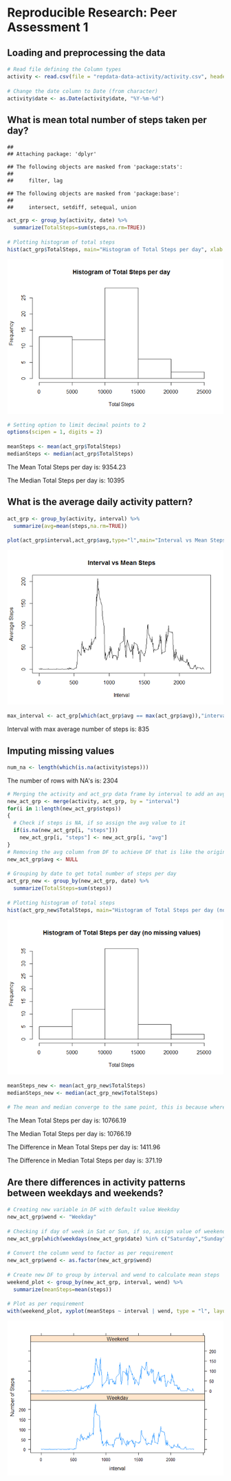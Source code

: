 # Reproducible Research: Peer Assessment 1


## Loading and preprocessing the data

```r
# Read file defining the Column types
activity <- read.csv(file = "repdata-data-activity/activity.csv", header = TRUE, na.strings = "NA", colClasses = c("numeric","character","numeric"))

# Change the date column to Date (from character)
activity$date <- as.Date(activity$date, "%Y-%m-%d")
```


## What is mean total number of steps taken per day?

```
## 
## Attaching package: 'dplyr'
```

```
## The following objects are masked from 'package:stats':
## 
##     filter, lag
```

```
## The following objects are masked from 'package:base':
## 
##     intersect, setdiff, setequal, union
```

```r
act_grp <- group_by(activity, date) %>% 
  summarize(TotalSteps=sum(steps,na.rm=TRUE))

# Plotting histogram of total steps
hist(act_grp$TotalSteps, main="Histogram of Total Steps per day", xlab = "Total Steps")
```

![](PA1_template_files/figure-html/unnamed-chunk-3-1.png)

```r
# Setting option to limit decimal points to 2
options(scipen = 1, digits = 2)

meanSteps <- mean(act_grp$TotalSteps)
medianSteps <- median(act_grp$TotalSteps)
```
The Mean Total Steps per day is:    9354.23

The Median Total Steps per day is:  10395

## What is the average daily activity pattern?

```r
act_grp <- group_by(activity, interval) %>%
  summarize(avg=mean(steps,na.rm=TRUE))

plot(act_grp$interval,act_grp$avg,type="l",main="Interval vs Mean Steps", xlab = "Interval", ylab = "Average Steps")
```

![](PA1_template_files/figure-html/unnamed-chunk-4-1.png)

```r
max_interval <- act_grp[which(act_grp$avg == max(act_grp$avg)),"interval"]
```
Interval with max average number of steps is: 835


## Imputing missing values

```r
num_na <- length(which(is.na(activity$steps)))
```
The number of rows with NA's is: 2304


```r
# Merging the activity and act_grp data frame by interval to add an avg number of steps per inerval column (from avg calculated in previous part)
new_act_grp <- merge(activity, act_grp, by = "interval")
for(i in 1:length(new_act_grp$steps))
{
  # Check if steps is NA, if so assign the avg value to it
  if(is.na(new_act_grp[i, "steps"]))
    new_act_grp[i, "steps"] <- new_act_grp[i, "avg"]
}
# Removing the avg column from DF to achieve DF that is like the original but with non-missing values
new_act_grp$avg <- NULL

# Grouping by date to get total number of steps per day
act_grp_new <- group_by(new_act_grp, date) %>% 
  summarize(TotalSteps=sum(steps))

# Plotting histogram of total steps
hist(act_grp_new$TotalSteps, main="Histogram of Total Steps per day (no missing values)", xlab = "Total Steps")
```

![](PA1_template_files/figure-html/unnamed-chunk-6-1.png)

```r
meanSteps_new <- mean(act_grp_new$TotalSteps)
medianSteps_new <- median(act_grp_new$TotalSteps)

# The mean and median converge to the same point, this is because wherever there are missing values in steps, it is missing for the entire day, so the same averages (by interval) are applied causing the sum to be the same
```
The Mean Total Steps per day is:    10766.19

The Median Total Steps per day is:  10766.19

The Difference in Mean Total Steps per day is:    1411.96

The Difference in Median Total Steps per day is:  371.19

## Are there differences in activity patterns between weekdays and weekends?

```r
# Creating new variable in DF with default value Weekday
new_act_grp$wend <- "Weekday"

# Checking if day of week in Sat or Sun, if so, assign value of weekend to the new column wend
new_act_grp[which(weekdays(new_act_grp$date) %in% c("Saturday","Sunday")),"wend"] <- "Weekend"

# Convert the column wend to factor as per requirement
new_act_grp$wend <- as.factor(new_act_grp$wend)

# Create new DF to group by interval and wend to calculate mean steps
weekend_plot <- group_by(new_act_grp, interval, wend) %>%
  summarize(meanSteps=mean(steps))

# Plot as per requirement
with(weekend_plot, xyplot(meanSteps ~ interval | wend, type = "l", layout = c(1,2), xlab = "interval", ylab = "Number of Steps"))
```

![](PA1_template_files/figure-html/unnamed-chunk-7-1.png)
